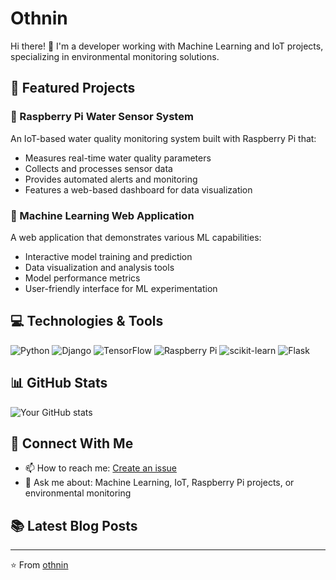 # Othnin

Hi there! 👋 I'm a developer working with Machine Learning and IoT projects, specializing in environmental monitoring solutions.

## 🔭 Featured Projects

### 🌊 Raspberry Pi Water Sensor System
An IoT-based water quality monitoring system built with Raspberry Pi that:
- Measures real-time water quality parameters
- Collects and processes sensor data
- Provides automated alerts and monitoring
- Features a web-based dashboard for data visualization

### 🤖 Machine Learning Web Application
A web application that demonstrates various ML capabilities:
- Interactive model training and prediction
- Data visualization and analysis tools
- Model performance metrics
- User-friendly interface for ML experimentation

## 💻 Technologies & Tools
![Python](https://img.shields.io/badge/-Python-3776AB?style=flat&logo=Python&logoColor=white)
![Django](https://img.shields.io/badge/-Django-092E20?style=flat&logo=Django&logoColor=white)
![TensorFlow](https://img.shields.io/badge/-TensorFlow-FF6F00?style=flat&logo=TensorFlow&logoColor=white)
![Raspberry Pi](https://img.shields.io/badge/-Raspberry%20Pi-C51A4A?style=flat&logo=Raspberry-Pi)
![scikit-learn](https://img.shields.io/badge/-scikit--learn-F7931E?style=flat&logo=scikit-learn&logoColor=white)
![Flask](https://img.shields.io/badge/-Flask-000000?style=flat&logo=Flask&logoColor=white)

## 📊 GitHub Stats
![Your GitHub stats](https://github-readme-stats.vercel.app/api?username=othnin&show_icons=true&theme=dark)

## 🤝 Connect With Me
- 📫 How to reach me: [Create an issue](https://github.com/othnin/othnin/issues)
- 💬 Ask me about: Machine Learning, IoT, Raspberry Pi projects, or environmental monitoring

## 📚 Latest Blog Posts
<!-- BLOG-POST-LIST:START -->
<!-- This section can be automated to pull from your blog if you have one -->
<!-- BLOG-POST-LIST:END -->

---
⭐️ From [othnin](https://github.com/othnin)
